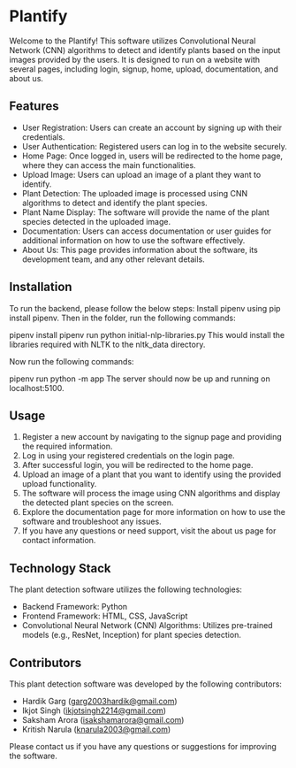 # Plantify

Welcome to the Plantify! This software utilizes Convolutional Neural Network (CNN) algorithms to detect and identify plants based on the input images provided by the users. It is designed to run on a website with several pages, including login, signup, home, upload, documentation, and about us.

## Features
- User Registration: Users can create an account by signing up with their credentials.
- User Authentication: Registered users can log in to the website securely.
- Home Page: Once logged in, users will be redirected to the home page, where they can access the main functionalities.
- Upload Image: Users can upload an image of a plant they want to identify.
- Plant Detection: The uploaded image is processed using CNN algorithms to detect and identify the plant species.
- Plant Name Display: The software will provide the name of the plant species detected in the uploaded image.
- Documentation: Users can access documentation or user guides for additional information on how to use the software effectively.
- About Us: This page provides information about the software, its development team, and any other relevant details.

## Installation
To run the backend, please follow the below steps: Install pipenv using pip install pipenv.
Then in the folder, run the following commands:

pipenv install
pipenv run python initial-nlp-libraries.py 
This would install the libraries required with NLTK to the nltk_data directory.

Now run the following commands:

pipenv run python -m app
The server should now be up and running on localhost:5100.

## Usage
1. Register a new account by navigating to the signup page and providing the required information.
2. Log in using your registered credentials on the login page.
3. After successful login, you will be redirected to the home page.
4. Upload an image of a plant that you want to identify using the provided upload functionality.
5. The software will process the image using CNN algorithms and display the detected plant species on the screen.
6. Explore the documentation page for more information on how to use the software and troubleshoot any issues.
7. If you have any questions or need support, visit the about us page for contact information.

## Technology Stack
The plant detection software utilizes the following technologies:

- Backend Framework: Python
- Frontend Framework: HTML, CSS, JavaScript
- Convolutional Neural Network (CNN) Algorithms: Utilizes pre-trained models (e.g., ResNet, Inception) for plant species detection.

## Contributors
This plant detection software was developed by the following contributors:

- Hardik Garg (garg2003hardik@gmail.com)
- Ikjot Singh (ikjotsingh2214@gmail.com)
- Saksham Arora (isakshamarora@gmail.com)
- Kritish Narula (knarula2003@gmail.com)

Please contact us if you have any questions or suggestions for improving the software.



